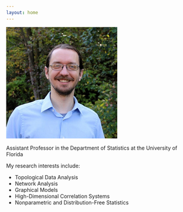 ```yaml
---
layout: home
---
```


![Headshot](/assets/headshot_roycraft_300x300.png)

Assistant Professor in the Department of Statistics at the University of Florida

My research interests include:
- Topological Data Analysis
- Network Analysis
- Graphical Models
- High-Dimensional Correlation Systems
- Nonparametric and Distribution-Free Statistics
